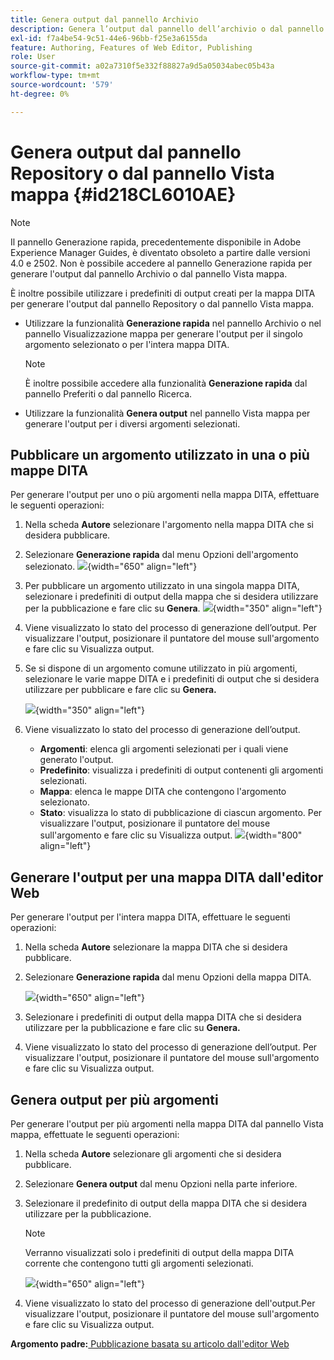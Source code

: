 ```yaml
---
title: Genera output dal pannello Archivio
description: Genera l’output dal pannello dell’archivio o dal pannello Vista mappa in AEM Guides. Scopri come pubblicare un argomento utilizzato in una o più mappe DITA o generare output per più argomenti.
exl-id: f7a4be54-9c51-44e6-96bb-f25e3a6155da
feature: Authoring, Features of Web Editor, Publishing
role: User
source-git-commit: a02a7310f5e332f88827a9d5a05034abec05b43a
workflow-type: tm+mt
source-wordcount: '579'
ht-degree: 0%

---
```


# Genera output dal pannello Repository o dal pannello Vista mappa {#id218CL6010AE}

>[!NOTE]
>
> Il pannello Generazione rapida, precedentemente disponibile in Adobe Experience Manager Guides, è diventato obsoleto a partire dalle versioni 4.0 e 2502. Non è possibile accedere al pannello Generazione rapida per generare l&#39;output dal pannello Archivio o dal pannello Vista mappa.

È inoltre possibile utilizzare i predefiniti di output creati per la mappa DITA per generare l&#39;output dal pannello Repository o dal pannello Vista mappa.

- Utilizzare la funzionalità **Generazione rapida** nel pannello Archivio o nel pannello Visualizzazione mappa per generare l&#39;output per il singolo argomento selezionato o per l&#39;intera mappa DITA.

  >[!NOTE]
  >
  > È inoltre possibile accedere alla funzionalità **Generazione rapida** dal pannello Preferiti o dal pannello Ricerca.

- Utilizzare la funzionalità **Genera output** nel pannello Vista mappa per generare l&#39;output per i diversi argomenti selezionati.

## Pubblicare un argomento utilizzato in una o più mappe DITA

Per generare l&#39;output per uno o più argomenti nella mappa DITA, effettuare le seguenti operazioni:

1. Nella scheda **Autore** selezionare l&#39;argomento nella mappa DITA che si desidera pubblicare.

1. Selezionare **Generazione rapida** dal menu Opzioni dell&#39;argomento selezionato.
   ![](images/select-topic-options-menu_cs.png){width="650" align="left"}

1. Per pubblicare un argomento utilizzato in una singola mappa DITA, selezionare i predefiniti di output della mappa che si desidera utilizzare per la pubblicazione e fare clic su **Genera**.
   ![](images/select-preset_cs.png){width="350" align="left"}

1. Viene visualizzato lo stato del processo di generazione dell’output. Per visualizzare l&#39;output, posizionare il puntatore del mouse sull&#39;argomento e fare clic su Visualizza output.

1. Se si dispone di un argomento comune utilizzato in più argomenti, selezionare le varie mappe DITA e i predefiniti di output che si desidera utilizzare per pubblicare e fare clic su **Genera.**

   ![](images/select-preset-multiple-maps_cs.png){width="350" align="left"}

1. Viene visualizzato lo stato del processo di generazione dell’output.

   - **Argomenti**: elenca gli argomenti selezionati per i quali viene generato l&#39;output.
   - **Predefinito**: visualizza i predefiniti di output contenenti gli argomenti selezionati.
   - **Mappa**: elenca le mappe DITA che contengono l&#39;argomento selezionato.
   - **Stato**: visualizza lo stato di pubblicazione di ciascun argomento.
Per visualizzare l&#39;output, posizionare il puntatore del mouse sull&#39;argomento e fare clic su Visualizza output.
     ![](images/output-multiple-maps_cs.png){width="800" align="left"}


## Generare l&#39;output per una mappa DITA dall&#39;editor Web

Per generare l&#39;output per l&#39;intera mappa DITA, effettuare le seguenti operazioni:

1. Nella scheda **Autore** selezionare la mappa DITA che si desidera pubblicare.

1. Selezionare **Generazione rapida** dal menu Opzioni della mappa DITA.

   ![](images/select-map-options-menu_cs.png){width="650" align="left"}

1. Selezionare i predefiniti di output della mappa DITA che si desidera utilizzare per la pubblicazione e fare clic su **Genera.**

1. Viene visualizzato lo stato del processo di generazione dell’output. Per visualizzare l&#39;output, posizionare il puntatore del mouse sull&#39;argomento e fare clic su Visualizza output.


## Genera output per più argomenti

Per generare l&#39;output per più argomenti nella mappa DITA dal pannello Vista mappa, effettuate le seguenti operazioni:

1. Nella scheda **Autore** selezionare gli argomenti che si desidera pubblicare.

1. Selezionare **Genera output** dal menu Opzioni nella parte inferiore.

1. Selezionare il predefinito di output della mappa DITA che si desidera utilizzare per la pubblicazione.

   >[!NOTE]
   >
   > Verranno visualizzati solo i predefiniti di output della mappa DITA corrente che contengono tutti gli argomenti selezionati.

   ![](images/generate-output-multiple-topics_cs.png){width="650" align="left"}

1. Viene visualizzato lo stato del processo di generazione dell&#39;output.Per visualizzare l&#39;output, posizionare il puntatore del mouse sull&#39;argomento e fare clic su Visualizza output.


**Argomento padre:**[ Pubblicazione basata su articolo dall&#39;editor Web](web-editor-article-publishing.md)
